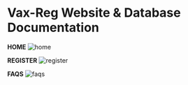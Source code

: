# Vax-Reg Website & Database Documentation

**HOME**
![home](https://github.com/abxde9999/Vax-Reg-Database/assets/103562421/de5bc373-6c31-4548-8dfc-ff322fc94044)

**REGISTER**
![register](https://github.com/abxde9999/Vax-Reg-Database/assets/103562421/8b705a9f-49aa-494e-9a6c-50ea12ab0021)

**FAQS**
![faqs](https://github.com/abxde9999/Vax-Reg-Database/assets/103562421/5d5756ed-9ab4-48af-a3fd-102d16e15f82)







